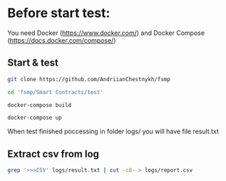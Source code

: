 # Before start test:

You need Docker (https://www.docker.com/) and Docker Compose (https://docs.docker.com/compose/)

## Start & test

```bash
git clone https://github.com/AndriianChestnykh/fsmp

cd 'fsmp/Smart Contracts/test'

docker-compose build

docker-compose up

```

When test finished poccessing in folder logs/ you will have file result.txt

## Extract csv from log

```bash
grep '>>>CSV' logs/result.txt | cut -c8- > logs/report.csv
```
